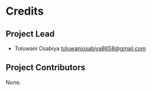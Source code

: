 Credits
=======

Project Lead
----------------

* Toluwani Osabiya <toluwaniosabiya8658@gmail.com>

Project Contributors
------------

None.
